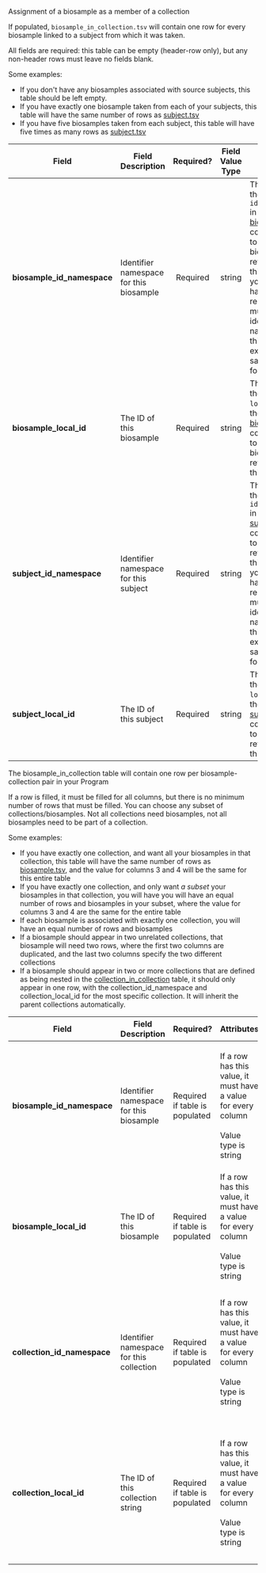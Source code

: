 Assignment of a biosample as a member of a collection

If populated, `biosample_in_collection.tsv` will contain one row for every biosample linked to a subject from which it was taken.

All fields are required: this table can be empty (header-row only), but any non-header rows must leave no fields blank.

Some examples:   
- If you don't have any biosamples associated with source subjects, this table should be left empty.
- If you have exactly one biosample taken from each of your subjects, this table will have the same number of rows as [subject.tsv](./TableInfo:-subject.tsv)
- If you have five biosamples taken from each subject, this table will have five times as many rows as [subject.tsv](./TableInfo:-subject.tsv)


Field | Field Description | Required? | Field Value Type | Extra Info 
------|-------------------|:-----------:|:-------------:|------------
**biosample_id_namespace** | Identifier namespace for this biosample  | Required | string | This will be the value of `id_namespace` in the row in [biosample.tsv](./TableInfo:-biosample.tsv) corresponding to the biosample referenced in this row. If your program has not registered multiple CFDE identifier namnespaces, this will be exactly the same value for all rows.
**biosample_local_id** | The ID of this biosample | Required | string | This will be the value of `local_id` in the row in [biosample.tsv](./TableInfo:-biosample.tsv) corresponding to the biosample referenced in this row.
**subject_id_namespace** | Identifier namespace for this subject | Required | string | This will be the value of `id_namespace` in the row in [subject.tsv](./TableInfo:-subject.tsv) corresponding to the subject referenced in this row. If your program has not registered multiple CFDE identifier namespaces, this will be exactly the same value for all rows.
**subject_local_id** | The ID of this subject | Required | string | This will be the value of `local_id` in the row in [subject.tsv](./TableInfo:-subject.tsv) corresponding to the subject referenced in this row.


The biosample_in_collection table will contain one row per biosample-collection pair in your Program

If a row is filled, it must be filled for all columns, but there is no minimum number of rows that must be filled. You can choose any subset of collections/biosamples. Not all collections need biosamples, not all biosamples need to be part of a collection.


Some examples:   
- If you have exactly one collection, and want all your biosamples in that collection, this table will have the same number of rows as [biosample.tsv](./TableInfo:-biosample.tsv), and the value for columns 3 and 4 will be the same for this entire table
- If you have exactly one collection, and only want *a subset* your biosamples in that collection, you will have you will have an equal number of rows and biosamples in your subset, where the value for columns 3 and 4 are the same for the entire table
- If each biosample is associated with exactly one collection, you will have an equal number of rows and biosamples
- If a biosample should appear in two unrelated collections, that biosample will need two rows, where the first two columns are duplicated, and the last two columns specify the two different collections
- If a biosample should appear in two or more collections that are defined as being nested in the [collection_in_collection](./TableInfo:-collection_in_collection.tsv) table, it should only appear in one row, with the collection_id_namespace and collection_local_id for the most specific collection. It will inherit the parent collections automatically.

Field | Field Description | Required? |  Attributes | Extra Info 
------|-------------------|-----------|-------------|------------
**biosample_id_namespace** | Identifier namespace for this biosample | Required if table is populated | If a row has this value, it must have a value for every column <br /><br />Value type is string | For each row (each biosample), this will be the value of `id_namespace` in [biosample.tsv](./TableInfo:-biosample.tsv) for this biosample. If your program has not implemented multiple id_namespaces, this will be exactly the same for all rows and in the `collection_id_namespace` column
**biosample_local_id** | The ID of this biosample |  Required if table is populated | If a row has this value, it must have a value for every column<br /><br /> Value type is string | For each row (each biosample), this will be the value of `local_id` in [biosample.tsv](./TableInfo:-biosample.tsv) for this biosample
**collection_id_namespace** | Identifier namespace for this collection | Required if table is populated | If a row has this value, it must have a value for every column<br /><br />Value type is string | For each row (each biosample), this will be the value of `id_namespace` in [collection.tsv](./TableInfo:-collection.tsv) for the collection this biosample was taken from. If your program has not implemented multiple id_namespaces, this will be exactly the same for all rows and in the `biosample_id_namespace` column
**collection_local_id** | The ID of this collection string |  Required if table is populated | If a row has this value, it must have a value for every column<br /><br /> Value type is string | For each row (each biosample), this will be the value of `local_id` in [collection.tsv](./TableInfo:-collection.tsv) for the collection this biosample was taken from. If a biosample should be part of multiple collections, it should have multiple *rows*. **Concatenating values in this column will invalidate your submission**